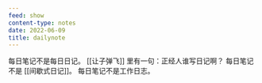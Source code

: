 ```yaml
---
feed: show
content-type: notes
date: 2022-06-09
title: dailynote
---
```

每日笔记不是每日日记。
	[[让子弹飞]] 里有一句：正经人谁写日记啊？
每日笔记不是 [[间歇式日记]]。
每日笔记不是工作日志。
